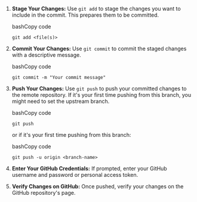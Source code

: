 1. **Stage Your Changes:** Use `git add` to stage the changes you want to include in the commit. This prepares them to be committed.
    
    bashCopy code
    
    `git add <file(s)>`
    
2. **Commit Your Changes:** Use `git commit` to commit the staged changes with a descriptive message.
    
    bashCopy code
    
    `git commit -m "Your commit message"`
    
3. **Push Your Changes:** Use `git push` to push your committed changes to the remote repository. If it's your first time pushing from this branch, you might need to set the upstream branch.
    
    bashCopy code
    
    `git push`
    
    or if it's your first time pushing from this branch:
    
    bashCopy code
    
    `git push -u origin <branch-name>`
    
4. **Enter Your GitHub Credentials:** If prompted, enter your GitHub username and password or personal access token.
    
5. **Verify Changes on GitHub:** Once pushed, verify your changes on the GitHub repository's page.